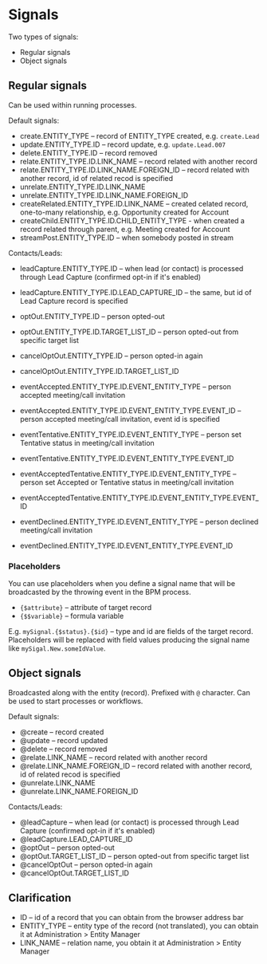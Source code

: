 # Signals

Two types of signals:

* Regular signals
* Object signals

## Regular signals

Can be used within running processes.

Default signals:

* create.ENTITY_TYPE – record of ENTITY_TYPE created, e.g. `create.Lead`
* update.ENTITY_TYPE.ID – record update, e.g. `update.Lead.007`
* delete.ENTITY_TYPE.ID – record removed
* relate.ENTITY_TYPE.ID.LINK_NAME – record related with another record
* relate.ENTITY_TYPE.ID.LINK_NAME.FOREIGN_ID – record related with another record, id of related recod is specified
* unrelate.ENTITY_TYPE.ID.LINK_NAME
* unrelate.ENTITY_TYPE.ID.LINK_NAME.FOREIGN_ID
* createRelated.ENTITY_TYPE.ID.LINK_NAME – created celated record, one-to-many relationship, e.g. Opportunity created for Account
* createChild.ENTITY_TYPE.ID.CHILD_ENTITY_TYPE - when created a record related through parent, e.g. Meeting created for Account
* streamPost.ENTITY_TYPE.ID – when somebody posted in stream

Contacts/Leads:

* leadCapture.ENTITY_TYPE.ID – when lead (or contact) is processed through Lead Capture (confirmed opt-in if it's enabled)
* leadCapture.ENTITY_TYPE.ID.LEAD_CAPTURE_ID – the same, but id of Lead Capture record is specified

* optOut.ENTITY_TYPE.ID – person opted-out
* optOut.ENTITY_TYPE.ID.TARGET_LIST_ID – person opted-out from specific target list
* cancelOptOut.ENTITY_TYPE.ID – person opted-in again
* cancelOptOut.ENTITY_TYPE.ID.TARGET_LIST_ID

* eventAccepted.ENTITY_TYPE.ID.EVENT_ENTITY_TYPE – person accepted meeting/call invitation
* eventAccepted.ENTITY_TYPE.ID.EVENT_ENTITY_TYPE.EVENT_ID – person accepted meeting/call invitation, event id is specified

* eventTentative.ENTITY_TYPE.ID.EVENT_ENTITY_TYPE – person set Tentative status in meeting/call invitation
* eventTentative.ENTITY_TYPE.ID.EVENT_ENTITY_TYPE.EVENT_ID

* eventAcceptedTentative.ENTITY_TYPE.ID.EVENT_ENTITY_TYPE – person set Accepted or Tentative status in meeting/call invitation
* eventAcceptedTentative.ENTITY_TYPE.ID.EVENT_ENTITY_TYPE.EVENT_ID

* eventDeclined.ENTITY_TYPE.ID.EVENT_ENTITY_TYPE – person declined meeting/call invitation
* eventDeclined.ENTITY_TYPE.ID.EVENT_ENTITY_TYPE.EVENT_ID


### Placeholders

You can use placeholders when you define a signal name that will be broadcasted by the throwing event in the BPM process.

* `{$attribute}` – attribute of target record
* `{$$variable}` – formula variable

E.g. `mySignal.{$status}.{$id}` – type and id are fields of the target record. Placeholders will be replaced with field values producing the signal name like `mySigal.New.someIdValue`.


## Object signals

Broadcasted along with the entity (record). Prefixed with `@` character. Can be used to start processes or workflows.

Default signals:

* @create – record created
* @update – record updated
* @delete – record removed
* @relate.LINK_NAME – record related with another record
* @relate.LINK_NAME.FOREIGN_ID – record related with another record, id of related recod is specified
* @unrelate.LINK_NAME
* @unrelate.LINK_NAME.FOREIGN_ID

Contacts/Leads:

* @leadCapture – when lead (or contact) is processed through Lead Capture (confirmed opt-in if it's enabled)
* @leadCapture.LEAD_CAPTURE_ID
* @optOut – person opted-out
* @optOut.TARGET_LIST_ID – person opted-out from specific target list
* @cancelOptOut – person opted-in again
* @cancelOptOut.TARGET_LIST_ID


## Clarification

* ID – id of a record that you can obtain from the browser address bar
* ENTITY_TYPE – entity type of the record (not translated), you can obtain it at Administration > Entity Manager
* LINK_NAME – relation name, you obtain it at Administration > Entity Manager
